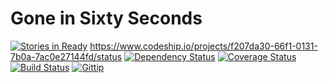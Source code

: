 # Gone in Sixty Seconds
[![Stories in Ready](https://badge.waffle.io/ButuzGOL/gss.png?label=ready)](https://waffle.io/ButuzGOL/gss)
https://www.codeship.io/projects/f207da30-66f1-0131-7b0a-7ac0e27144fd/status
[![Dependency Status](https://gemnasium.com/ButuzGOL/gss.png)](https://gemnasium.com/ButuzGOL/gss)
[![Coverage Status](https://coveralls.io/repos/ButuzGOL/gss/badge.png?branch=master)](https://coveralls.io/r/ButuzGOL/gss?branch=master)
[![Build Status](https://travis-ci.org/ButuzGOL/gss.png?branch=master)](https://travis-ci.org/ButuzGOL/gss)
[![Gittip](http://img.shields.io/gittip/ButuzGOL.png)](https://www.gittip.com/ButuzGOL/)